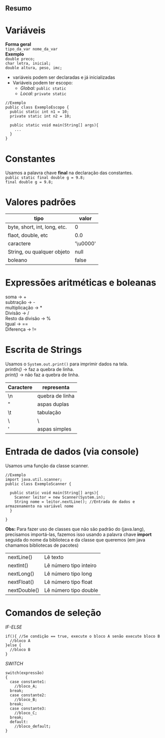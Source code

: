 ## Resumo 

# Variáveis 

**Forma geral** <br>
`tipo_da_var nome_da_var`<br>
**Exemplo<br>**
`double preco;` <br>
`char letra, inicial;` <br>
`double altura, peso, imc;` <br>

- variáveis podem ser declaradas e já inicializadas <br>
- Variáveis podem ter escopo: <br>
  - *Global:*
 `public static`  
  - *Local:* 
 `private static`<br>
```
//Exemplo
public class ExemploEscopo {
  public static int n1 = 10;
  private static int n2 = 10;
  
  public static void main(String[] args){
    ...
  }
}
```

# Constantes

Usamos a palavra chave **final** na declaração das constantes.<br>
`public static final double g = 9.8;`<br>
`final double g = 9.8;`

# Valores padrões

| tipo | valor |
| ----------- | ----------- |
| byte, short, int, long, etc. | 0 |
| flaot, double, etc | 0.0 |
| caractere | '\u0000' |
| String, ou qualquer objeto | null |
| boleano | false |

# Expressões aritméticas e boleanas 

soma -> +<br>
subtração -> -  
multiplicação -> *<br>
Divisão -> /<br>
Resto da divisão -> %<br>
Igual -> ==<br>
Diferença -> !=

# Escrita de Strings
Usamos o `System.out.print()` para imprimir dados na tela.<br>
*println()* -> faz a quebra de linha.<br>
*print()* -> não faz a quebra de linha.<br>

| Caractere | representa |
| ----------- | ----------- |
| \n | quebra de linha |
| \" | aspas duplas |
| \t | tabulação |
| \\ | \ |
| \' | aspas simples  |

# Entrada de dados (via console)
Usamos uma função da classe scanner.<br>
```
//Exemplo
import java.util.scanner;
public class ExemploScanner { 
  
  public static void main(String[] args){
    Scanner leitor = new Scanner(System.in);
    String nome = leitor.nextLine(); //Entrada de dados e armazenamento na variável nome
  }

}
```
**Obs:**
Para fazer uso de classes que não são padrão do (java.lang), precisamos importá-las, fazemos isso usando a palavra chave **import**
seguida do nome da biblioteca e da classe que queremos (em java chamamos bibliotecas de pacotes)

|  |  |
| ----------- | ----------- |
| nextLine() | Lê texto |
| nextInt() | Lê número tipo inteiro |
| nextLong() | Lê número tipo long |
| nextFloat() | Lê número tipo float |
| nextDouble() | Lê número tipo double |

# Comandos de seleção 
*IF-ELSE*
```
if(){ //Se condição == true, execute o bloco A senão execute bloco B 
  //bloco A
}else {
  //bloco B
}
```
*SWITCH*
```
switch(expressão)
{
  case constante1:
    //bloco_A;
  break;
  case constante2:
    //bloco_B;
  break;
  case constante3:
    //bloco_C;
  break;
  default:
    //bloco_default; 
}

```
